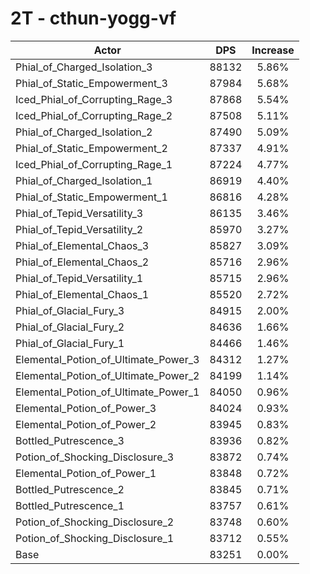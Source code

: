 # 2T - cthun-yogg-vf
| Actor | DPS | Increase |
|---|:---:|:---:|
|Phial_of_Charged_Isolation_3|88132|5.86%|
|Phial_of_Static_Empowerment_3|87984|5.68%|
|Iced_Phial_of_Corrupting_Rage_3|87868|5.54%|
|Iced_Phial_of_Corrupting_Rage_2|87508|5.11%|
|Phial_of_Charged_Isolation_2|87490|5.09%|
|Phial_of_Static_Empowerment_2|87337|4.91%|
|Iced_Phial_of_Corrupting_Rage_1|87224|4.77%|
|Phial_of_Charged_Isolation_1|86919|4.40%|
|Phial_of_Static_Empowerment_1|86816|4.28%|
|Phial_of_Tepid_Versatility_3|86135|3.46%|
|Phial_of_Tepid_Versatility_2|85970|3.27%|
|Phial_of_Elemental_Chaos_3|85827|3.09%|
|Phial_of_Elemental_Chaos_2|85716|2.96%|
|Phial_of_Tepid_Versatility_1|85715|2.96%|
|Phial_of_Elemental_Chaos_1|85520|2.72%|
|Phial_of_Glacial_Fury_3|84915|2.00%|
|Phial_of_Glacial_Fury_2|84636|1.66%|
|Phial_of_Glacial_Fury_1|84466|1.46%|
|Elemental_Potion_of_Ultimate_Power_3|84312|1.27%|
|Elemental_Potion_of_Ultimate_Power_2|84199|1.14%|
|Elemental_Potion_of_Ultimate_Power_1|84050|0.96%|
|Elemental_Potion_of_Power_3|84024|0.93%|
|Elemental_Potion_of_Power_2|83945|0.83%|
|Bottled_Putrescence_3|83936|0.82%|
|Potion_of_Shocking_Disclosure_3|83872|0.74%|
|Elemental_Potion_of_Power_1|83848|0.72%|
|Bottled_Putrescence_2|83845|0.71%|
|Bottled_Putrescence_1|83757|0.61%|
|Potion_of_Shocking_Disclosure_2|83748|0.60%|
|Potion_of_Shocking_Disclosure_1|83712|0.55%|
|Base|83251|0.00%|
